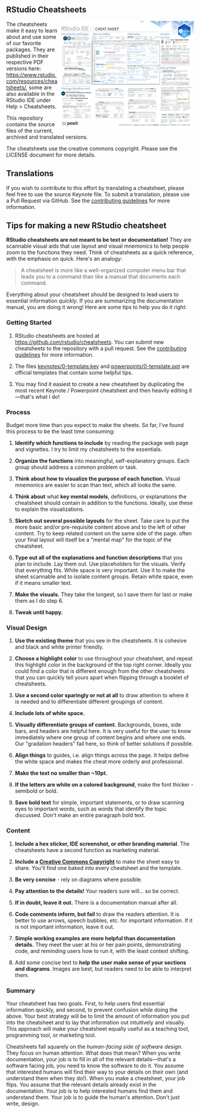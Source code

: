 
## RStudio Cheatsheets

<img src="pngs/rstudio-ide.png" width=364 height=288 align="right"/>

The cheatsheets make it easy to learn about and use some of our favorite packages. They are published in their respective PDF versions here: https://www.rstudio.com/resources/cheatsheets/, some are also available in the RStudio IDE under Help > Cheatsheets.

This repository contains the source files of the current, archived and translated versions.

The cheatsheets use the creative commons copyright. Please see the LICENSE document for more details.

## Translations

If you wish to contribute to this effort by translating a cheatsheet, please feel free to use the source Keynote file. To submit a translation, please use a Pull Request via GitHub. See the [contributing guidelines](https://github.com/rstudio/cheatsheets/blob/main/.github/CONTRIBUTING.md) for more information.

## Tips for making a new RStudio cheatsheet

**RStudio cheatsheets are not meant to be text or documentation!** They are scannable visual aids that use layout and visual mnemonics to help people zoom to the functions they need. Think of cheatsheets as a quick reference, with the emphasis on quick. Here's an analogy:

> A cheatsheet is more like a well-organized computer menu bar that leads you to a command than like a manual that documents each command.

Everything about your cheatsheet should be designed to lead users to essential information _quickly_.  If you are summarizing the documentation manual, you are doing it wrong! Here are some tips to help you do it right:

### Getting Started

1. RStudio cheatsheets are hosted at https://github.com/rstudio/cheatsheets. You can submit new cheatsheets to the repository with a pull request. See the [contributing guidelines](https://github.com/rstudio/cheatsheets/blob/main/.github/CONTRIBUTING.md) for more information.

1. The files [keynotes/0-template.key](https://github.com/rstudio/cheatsheets/blob/main/keynotes/0-template.key) and [powerpoints/0-template.ppt](https://github.com/rstudio/cheatsheets/blob/main/powerpoints/0-template.pptx) are official templates that contain some helpful tips.

1. You may find it easiest to create a new cheatsheet by duplicating the most recent Keynote / Powerpoint cheatsheet and then heavily editing it—that's what I do!

### Process

Budget more time than you expect to make the sheets. So far, I've found this process to be the least time consuming:

1.  **Identify which functions to include** by reading the package web page and vignettes. I try to limit my cheatsheets to the essentials.

2.  **Organize the functions** into meaningful, self-explanatory groups. Each group should address a common problem or task.

3.  **Think about how to visualize the purpose of each function.** Visual mnemonics are easier to scan than text, which all looks the same.

4.   **Think about** what **key mental models**, definitions, or explanations the cheatsheet should contain in addition to the functions. Ideally, use these to explain the visualizations.

5.   **Sketch out several possible layouts** for the sheet. Take care to put the more basic and/or pre-requisite content above and to the left of other content. Try to keep related content on the same side of the page. often your final layout will itself be a "mental map" for the topic of the cheatsheet.

6.   **Type out all of the explanations and function descriptions** that you plan to include. Lay them out. Use placeholders for the visuals. Verify that everything fits. White space is very important. Use it to make the sheet scannable and to isolate content groups. Retain white space, even if it means smaller text.

7.  **Make the visuals.** They take the longest, so I save them for last or make them as I do step 6.

8.  **Tweak until happy.**

### Visual Design

1. **Use the existing theme** that you see in the cheatsheets. It is cohesive and black and white printer friendly.

1. **Choose a highlight color** to use throughout your cheatsheet, and repeat this highlight color in the background of the top right corner.  Ideally you could find a color that is different enough from the other cheatsheets that you can quickly tell yours apart when flipping through a booklet of cheatsheets.

1. **Use a second color sparingly or not at all** to draw attention to where it is needed and to differentiate different groupings of content.

1. **Include lots of white space.**

1. **Visually differentiate groups of content.** Backgrounds, boxes, side bars, and headers are helpful here. It is very useful for the user to know immediately where one group of content begins and where one ends. Our "gradation headers" fail here, so think of better solutions if possible.

1. **Align things** to guides, i.e. align things across the page. It helps define the white space and makes the cheat more orderly and professional.

1. **Make the text no smaller than ~10pt.**

1. **If the letters are white on a colored background**, make the font thicker - semibold or bold.

1. **Save bold text** for simple, important statements, or to draw scanning eyes to important words, such as words that identify the topic discussed. Don't make an entire paragraph bold text.

### Content

1. **Include a hex sticker, IDE screenshot, or other branding material**. The cheatsheets have a second function as marketing material.

1. **Include a [Creative Commons Copyright](https://creativecommons.org/)** to make the sheet easy to share. You'll find one baked into every cheatsheet and the template.

1. **Be very concise** - rely on diagrams where possible.

1. **Pay attention to the details!** Your readers sure will... so be correct.

1. **If in doubt, leave it out.** There is a documentation manual after all.

1. **Code comments inform, but fail** to draw the readers attention. It is better to use arrows, speech bubbles, etc. for important information. If it is not important information, leave it out.

1. **Simple working examples are more helpful than documentation details.** They meet the user at his or her pain points, demonstrating code, and reminding users how to run it, with the least context shifting.

1. Add some concise text to **help the user make sense of your sections and diagrams**. Images are best, but readers need to be able to interpret them.

### Summary

Your cheatsheet has two goals. First, to help users find essential information quickly, and second, to prevent confusion while doing the above. Your best strategy will be to limit the amount of information you put into the cheatsheet and to lay that information out intuitively and visually. This approach will make your cheatsheet equally useful as a teaching tool, programming tool, or marketing tool.

Cheatsheets fall squarely on the _human-facing side of software design_. They focus on human attention. What does that mean? When you write documentation, your job is to fill in all of the relevant details—that's a software facing job, you need to know the software to do it. You assume that interested humans will find their way to your details on their own (and understand them when they do!). When you make a cheatsheet, your job flips. You assume that the relevant details already exist in the documentation. Your job is to help interested humans find them and understand them.  Your job is to guide the human's attention. Don't just write, design.
